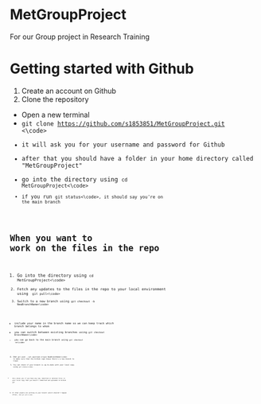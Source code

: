 # MetGroupProject
For our Group project in Research Training
# Getting started with Github
1. Create an account on Github
2. Clone the repository
  - Open a new terminal
  - <code>git clone https://github.com/s1853851/MetGroupProject.git <\code>
  - it will ask you for your username and password for Github
  - after that you should have a folder in your home directory called "MetGroupProject"
  - go into the directory using <code>cd MetGroupProject<\code>
  - if you run <code>git status<\code>, it should say you're on the main branch
# When you want to work on the files in the repo
1. Go into the directory using <code>cd MetGroupProject<\code>
2. Fetch any updates to the files in the repo to your local environment using <code> git pull<\code>
3. Switch to a new branch using <code>git checkout -b NewBranchName<\code> 
  - include your name in the branch name so we can keep track which branch belongs to whom
  - you can switch between existing branches using <code>git checkout BranchName<\code>
  - you can go back to the main branch using <code>git checkout -m<\code>
4. Use <code>git push --set-upstream origin NewBranchName<\code> to make sure that the Github repo knows there's a new branch to track
5. You can check if your branch is up-to-date with your local copy using <code>git status<\code>
  - this shows you if you have any new, modified or deleted files in your local copy that you haven't committed and uploaded to Github yet
6. If other people are working on your branch (which shouldn't happen often), use <code>git pull<\code>

